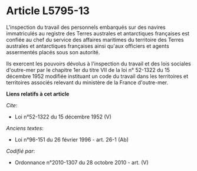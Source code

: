 # Article L5795-13

L'inspection du travail des personnels embarqués sur des navires immatriculés au registre des Terres australes et
antarctiques françaises est confiée au chef du service des affaires maritimes du territoire des Terres australes et
antarctiques françaises ainsi qu'aux officiers et agents assermentés placés sous son autorité. 

Ils exercent les pouvoirs dévolus à l'inspection du travail et des lois sociales d'outre-mer par le chapitre 1er du titre VII
de la loi n° 52-1322 du 15 décembre 1952 modifiée instituant un code du travail dans les territoires et territoires associés
relevant du ministère de la France d'outre-mer.

**Liens relatifs à cet article**

_Cite_:

  - Loi n°52-1322 du 15 décembre 1952 (V)

_Anciens textes_:

  - Loi n°96-151 du 26 février 1996 - art. 26-1 (Ab)

_Codifié par_:

  - Ordonnance n°2010-1307 du 28 octobre 2010 - art. (V)
